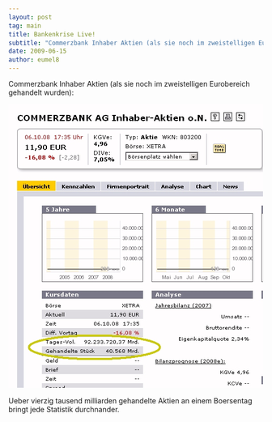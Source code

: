 ```yaml
---
layout: post
tag: main
title: Bankenkrise Live!
subtitle: "Commerzbank Inhaber Aktien (als sie noch im zweistelligen Eurobereich gehandelt wurden):nn nnUeber vierzig tausend milliarden gehandelte Aktien an einem Boersentag bringt jede Statistik durchnander."
date: 2009-06-15
author: eumel8
---
```


Commerzbank Inhaber Aktien (als sie noch im zweistelligen Eurobereich gehandelt wurden):

<img src="/images/COBAX.jpg" alt="" title="" width="503" height="561" />

Ueber vierzig tausend milliarden gehandelte Aktien an einem Boersentag bringt jede Statistik durchnander.
